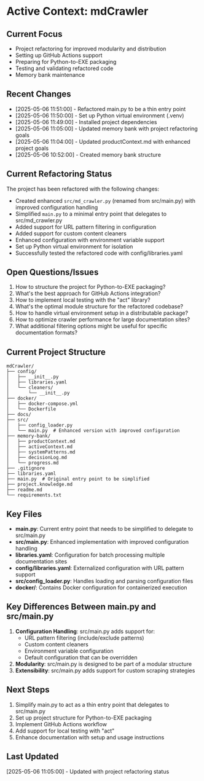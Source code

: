 # Active Context: mdCrawler

## Current Focus
- Project refactoring for improved modularity and distribution
- Setting up GitHub Actions support
- Preparing for Python-to-EXE packaging
- Testing and validating refactored code
- Memory bank maintenance

## Recent Changes
- [2025-05-06 11:51:00] - Refactored main.py to be a thin entry point
- [2025-05-06 11:50:00] - Set up Python virtual environment (.venv)
- [2025-05-06 11:49:00] - Installed project dependencies
- [2025-05-06 11:05:00] - Updated memory bank with project refactoring goals
- [2025-05-06 11:04:00] - Updated productContext.md with enhanced project goals
- [2025-05-06 10:52:00] - Created memory bank structure

## Current Refactoring Status
The project has been refactored with the following changes:
- Created enhanced `src/md_crawler.py` (renamed from src/main.py) with improved configuration handling
- Simplified `main.py` to a minimal entry point that delegates to src/md_crawler.py
- Added support for URL pattern filtering in configuration
- Added support for custom content cleaners
- Enhanced configuration with environment variable support
- Set up Python virtual environment for isolation
- Successfully tested the refactored code with config/libraries.yaml

## Open Questions/Issues
1. How to structure the project for Python-to-EXE packaging?
2. What's the best approach for GitHub Actions integration?
3. How to implement local testing with the "act" library?
4. What's the optimal module structure for the refactored codebase?
5. How to handle virtual environment setup in a distributable package?
6. How to optimize crawler performance for large documentation sites?
7. What additional filtering options might be useful for specific documentation formats?

## Current Project Structure
```
mdCrawler/
├── config/
│   ├── __init__.py
│   ├── libraries.yaml
│   └── cleaners/
│       └── __init__.py
├── docker/
│   ├── docker-compose.yml
│   └── Dockerfile
├── docs/
├── src/
│   ├── config_loader.py
│   └── main.py  # Enhanced version with improved configuration
├── memory-bank/
│   ├── productContext.md
│   ├── activeContext.md
│   ├── systemPatterns.md
│   ├── decisionLog.md
│   └── progress.md
├── .gitignore
├── libraries.yaml
├── main.py  # Original entry point to be simplified
├── project.knowledge.md
├── readme.md
└── requirements.txt
```

## Key Files
- **main.py**: Current entry point that needs to be simplified to delegate to src/main.py
- **src/main.py**: Enhanced implementation with improved configuration handling
- **libraries.yaml**: Configuration for batch processing multiple documentation sites
- **config/libraries.yaml**: Externalized configuration with URL pattern support
- **src/config_loader.py**: Handles loading and parsing configuration files
- **docker/**: Contains Docker configuration for containerized execution

## Key Differences Between main.py and src/main.py
1. **Configuration Handling**: src/main.py adds support for:
   - URL pattern filtering (include/exclude patterns)
   - Custom content cleaners
   - Environment variable configuration
   - Default configuration that can be overridden
2. **Modularity**: src/main.py is designed to be part of a modular structure
3. **Extensibility**: src/main.py adds support for custom scraping strategies

## Next Steps
1. Simplify main.py to act as a thin entry point that delegates to src/main.py
2. Set up project structure for Python-to-EXE packaging
3. Implement GitHub Actions workflow
4. Add support for local testing with "act"
5. Enhance documentation with setup and usage instructions

## Last Updated
[2025-05-06 11:05:00] - Updated with project refactoring status